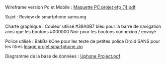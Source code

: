 
Wireframe version Pc et Mobile :
[Maquette PC projet efp (1).pdf](https://github.com/DavCode1/DavCode1/files/14872533/Maquette.PC.projet.efp.1.pdf)

Sujet : Review de smartphone samsung

Charte graphique :
 Couleur utilisé
 #38A0B7 bleu pour la barre de navigation ainsi que les boutons 
 #000000 Noir pour les boutons connexion / envoyé
 
Police utilisé :
BakBa kOne pour les texte de petites police
Droid SANS pour les titres 
[Image projet smartphone.zip](https://github.com/DavCode1/DavCode1/files/14872809/Image.projet.smartphone.zip)

Diagramme de la base de données :
[Uphone Project.pdf](https://github.com/DavCode1/Uphone-Project/files/14917380/Uphone.Project.pdf)
